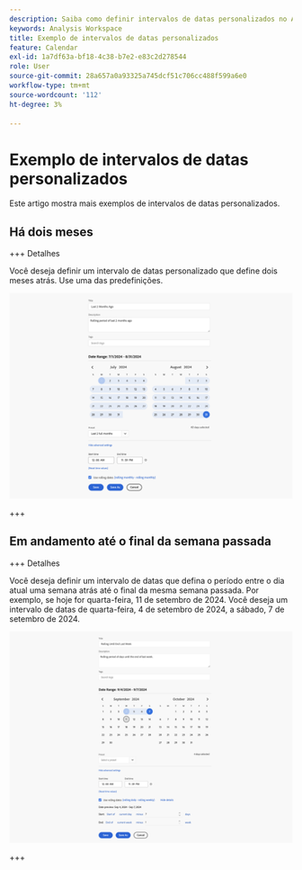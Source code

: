 ```yaml
---
description: Saiba como definir intervalos de datas personalizados no Analysis Workspace.
keywords: Analysis Workspace
title: Exemplo de intervalos de datas personalizados
feature: Calendar
exl-id: 1a7df63a-bf18-4c38-b7e2-e83c2d278544
role: User
source-git-commit: 28a657a0a93325a745dcf51c706cc488f599a6e0
workflow-type: tm+mt
source-wordcount: '112'
ht-degree: 3%

---
```


# Exemplo de intervalos de datas personalizados

Este artigo mostra mais exemplos de intervalos de datas personalizados.

## Há dois meses

+++ Detalhes

Você deseja definir um intervalo de datas personalizado que define dois meses atrás. Use uma das predefinições.

![Últimos 2 meses atrás](assets/date-range-example-simple.png)

+++


## Em andamento até o final da semana passada

+++ Detalhes

Você deseja definir um intervalo de datas que defina o período entre o dia atual uma semana atrás até o final da mesma semana passada. Por exemplo, se hoje for quarta-feira, 11 de setembro de 2024. Você deseja um intervalo de datas de quarta-feira, 4 de setembro de 2024, a sábado, 7 de setembro de 2024.

![Exemplo de intervalo de datas](assets/date-range-example.png)

+++

<!--
## Example: Use a 7-day rolling date range

You can create a date range that specifies a 7-day rolling window that ends one week ago:

![](assets/create_date_range.png)

Use *`rolling daily`*.

* The Start settings would be *`current day minus 6 days`*.

* The End settings would be *`current day minus 7 days`*.

This date range can be a component that you drag onto any freeform table.
-->